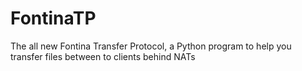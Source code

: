 # FontinaTP
The all new Fontina Transfer Protocol, a Python program to help you transfer files between to clients behind NATs
